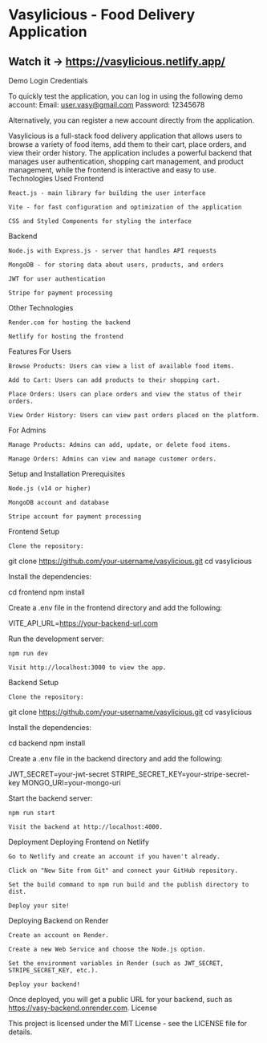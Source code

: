 # Vasylicious - Food Delivery Application

## Watch it -> https://vasylicious.netlify.app/

Demo Login Credentials

To quickly test the application, you can log in using the following demo account:
Email: user.vasy@gmail.com
Password: 12345678

Alternatively, you can register a new account directly from the application.

Vasylicious is a full-stack food delivery application that allows users to browse a variety of food items, add them to their cart, place orders, and view their order history. The application includes a powerful backend that manages user authentication, shopping cart management, and product management, while the frontend is interactive and easy to use.
Technologies Used
Frontend

    React.js - main library for building the user interface

    Vite - for fast configuration and optimization of the application

    CSS and Styled Components for styling the interface

Backend

    Node.js with Express.js - server that handles API requests

    MongoDB - for storing data about users, products, and orders

    JWT for user authentication

    Stripe for payment processing

Other Technologies

    Render.com for hosting the backend

    Netlify for hosting the frontend

Features
For Users

    Browse Products: Users can view a list of available food items.

    Add to Cart: Users can add products to their shopping cart.

    Place Orders: Users can place orders and view the status of their orders.

    View Order History: Users can view past orders placed on the platform.

For Admins

    Manage Products: Admins can add, update, or delete food items.

    Manage Orders: Admins can view and manage customer orders.

Setup and Installation
Prerequisites

    Node.js (v14 or higher)

    MongoDB account and database

    Stripe account for payment processing

Frontend Setup

    Clone the repository:

git clone https://github.com/your-username/vasylicious.git
cd vasylicious

Install the dependencies:

cd frontend
npm install

Create a .env file in the frontend directory and add the following:

VITE_API_URL=https://your-backend-url.com

Run the development server:

    npm run dev

    Visit http://localhost:3000 to view the app.

Backend Setup

    Clone the repository:

git clone https://github.com/your-username/vasylicious.git
cd vasylicious

Install the dependencies:

cd backend
npm install

Create a .env file in the backend directory and add the following:

JWT_SECRET=your-jwt-secret
STRIPE_SECRET_KEY=your-stripe-secret-key
MONGO_URI=your-mongo-uri

Start the backend server:

    npm run start

    Visit the backend at http://localhost:4000.

Deployment
Deploying Frontend on Netlify

    Go to Netlify and create an account if you haven't already.

    Click on "New Site from Git" and connect your GitHub repository.

    Set the build command to npm run build and the publish directory to dist.

    Deploy your site!

Deploying Backend on Render

    Create an account on Render.

    Create a new Web Service and choose the Node.js option.

    Set the environment variables in Render (such as JWT_SECRET, STRIPE_SECRET_KEY, etc.).

    Deploy your backend!

Once deployed, you will get a public URL for your backend, such as https://vasy-backend.onrender.com.
License

This project is licensed under the MIT License - see the LICENSE file for details.
